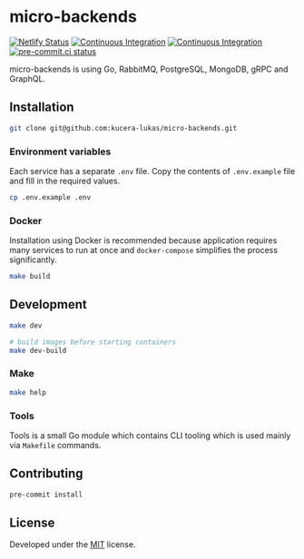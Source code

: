 # micro-backends

[![Netlify Status](https://api.netlify.com/api/v1/badges/f2393a44-27a4-4fbb-9c10-63d1f8659b38/deploy-status)](https://app.netlify.com/sites/micro-backends/deploys)
[![Continuous Integration](https://github.com/kucera-lukas/micro-backends/actions/workflows/ci.yml/badge.svg)](https://github.com/kucera-lukas/micro-backends/actions/workflows/ci.yml)
[![Continuous Integration](https://github.com/kucera-lukas/micro-backends/actions/workflows/cd.yml/badge.svg)](https://github.com/kucera-lukas/micro-backends/actions/workflows/cd.yml)
[![pre-commit.ci status](https://results.pre-commit.ci/badge/github/stegoer/server/main.svg)](https://results.pre-commit.ci/latest/github/kucera-lukas/micro-backends/main)

micro-backends is using Go, RabbitMQ, PostgreSQL, MongoDB, gRPC and GraphQL.

## Installation

```sh
git clone git@github.com:kucera-lukas/micro-backends.git
```

### Environment variables

Each service has a separate `.env` file.
Copy the contents of `.env.example` file and fill in the required values.

```sh
cp .env.example .env
```

### Docker

Installation using Docker is recommended because application requires
many services to run at once and `docker-compose` simplifies the process significantly.

```sh
make build
```

## Development

```sh
make dev
```

```sh
# build images before starting containers
make dev-build
```

### Make

```sh
make help
```

### Tools

Tools is a small Go module which contains CLI tooling which is used mainly via `Makefile` commands.

## Contributing

```sh
pre-commit install
```

## License

Developed under the [MIT](https://github.com/stegoer/server/blob/master/LICENSE) license.
